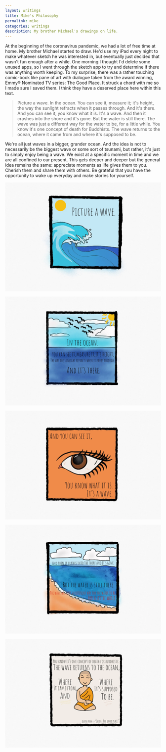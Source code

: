 ```yaml
---
layout: writings
title: Mike's Philosophy
permalink: mike
categories: writings
description: My brother Michael's drawings on life.
---
```


At the beginning of the coronavirus pandemic, we had a lot of free time at home. My brother Michael started to draw. He'd use my iPad every night to make whatever sketch he was interested in, but eventually just decided that wasn't fun enough after a while. One morning I thought I'd delete some unused apps, so I went through the sketch app to try and determine if there was anything worth keeping. To my surprise, there was a rather touching comic-book like pane of art with dialogue taken from the award winning, Emmy® Nominated TV series: The Good Place. It struck a chord with me so I made sure I saved them. I think they have a deserved place here within this text.

> Picture a wave. In the ocean. You can see it, measure it; it's height, the way the sunlight refracts when it passes through. And it's there. And you can see it, you know what it is. It's a wave. And then it crashes into the shore and it's gone. But the water is still there. The wave was just a different way for the water to be, for a little while. You know it's one concept of death for Buddhists. The wave returns to the ocean, where it came from and where it's supposed to be.

We're all just waves in a bigger, grander ocean. And the idea is not to necessarily be the biggest wave or some sort of tsunami, but rather, it's just to simply enjoy being a wave. We exist at a specific moment in time and we are all confined to our present. This gets deeper and deeper but the general idea remains the same: appreciate moments as life gives them to you. Cherish them and share them with others. Be grateful that you have the opportunity to wake up everyday and make stories for yourself.

![mike-1](/assets/writings/2022/mike-1.webp)

![mike-2](/assets/writings/2022/mike-2.webp)

![mike-3](/assets/writings/2022/mike-3.webp)

![mike-4](/assets/writings/2022/mike-4.webp)

![mike-5](/assets/writings/2022/mike-5.webp)
